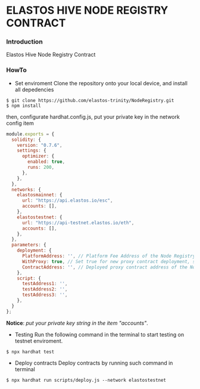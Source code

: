# ELASTOS HIVE NODE REGISTRY CONTRACT

### Introduction
Elastos Hive Node Registry Contract



### HowTo

- Set enviroment
Clone the repository onto your local device, and install all depedencies

```shell
$ git clone https://github.com/elastos-trinity/NodeRegistry.git
$ npm install
```

then, configurate hardhat.config.js, put your private key in the network config item

```javascript
module.exports = {
  solidity: {
    version: "0.7.6",
    settings: {
      optimizer: {
        enabled: true,
        runs: 200,
      },
    },
  },
  networks: {
    elastosmainnet: {
      url: "https://api.elastos.io/esc",
      accounts: [],
    },
    elastostestnet: {
      url: "https://api-testnet.elastos.io/eth",
      accounts: [],
    },
  },
  parameters: {
    deployment: {
      PlatformAddress: '', // Platform Fee Address of the Node Registry Contract 
      WithProxy: true, // Set true for new proxy contract deployment, set false for updates  
      ContractAddress: '', // Deployed proxy contract address of the Node Registry Contract
    },
    script: {
      testAddress1: '',
      testAddress2: '',
      testAddress3: '',
    },
  }
};
```

**Notice**: *put your private key string in the item "accounts"*.

- Testing
Run the following command in the terminal to start testing on testnet enviroment.

```shell
$ npx hardhat test
```


- Deploy contracts
Deploy contracts by running such command in terminal

```shell
$ npx hardhat run scripts/deploy.js --network elastostestnet
```